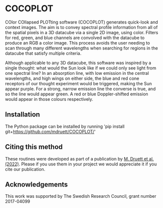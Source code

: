 # COCOPLOT
COlor COllapsed PLOTting software (COCOPLOT) generates quick-look and context images. The aim is to convey spectral profile information from all of the spatial pixels in a 3D datacube via a single 2D image, using color. Filters for red, green, and blue channels are convolved with the datacube to produce an RGB a color image. This process avoids the user needing to scan through many different wavelengths when searching for regions in the datacube that satisfy multiple criteria.

Although applicable to any 3D datacube, this software was inspired by a single thought: what would the Sun look like if we could only see light from one spectral line? In an absorption line, with low emission in the central wavelengths, and high wings on either side, the blue and red cone receptors of our thought experiment would be triggered, making the Sun appear purple. For a strong, narrow emission line the converse is true, and so the line would appear green. A red or blue Doppler-shifted emission would appear in those colours respectively.

## Installation
The Python package can be installed by running 'pip install git+https://github.com/mdruett/COCOPLOT/'

## Citing this method
These routines were developed as part of a publication by
[M. Druett et al. (2022)](https://ui.adsabs.harvard.edu/abs/2021arXiv211110786D/abstract).
Please if you use them in your project we would appreciate
it if you cite our publication.

## Acknowledgements
This work was supported by The Swedish Research Council, grant number 2017-04099
